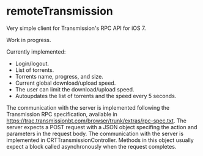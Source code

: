 # remoteTransmission

Very simple client for Transmission's RPC API for iOS 7.

Work in progress.

Currently implemented:

- Login/logout.
- List of torrents.
- Torrents name, progress, and size.
- Current global download/upload speed.
- The user can limit the download/upload speed.
- Autoupdates the list of torrents and the speed every 5 seconds.

The communication with the server is implemented following the Transmission RPC specification, available in https://trac.transmissionbt.com/browser/trunk/extras/rpc-spec.txt. The server expects a POST request with a JSON object specifing the action and parameters in the request body. The communication with the server is implemented in CRTTransmissionController. Methods in this object usually expect a block called asynchronously when the request completes.

